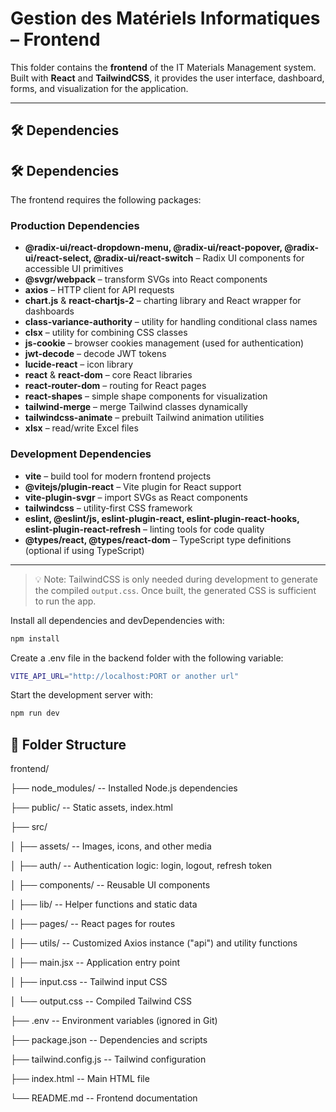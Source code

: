 # Gestion des Matériels Informatiques – Frontend

This folder contains the **frontend** of the IT Materials Management system.  
Built with **React** and **TailwindCSS**, it provides the user interface, dashboard, forms, and visualization for the application.

---

## 🛠 Dependencies

## 🛠 Dependencies

The frontend requires the following packages:

### Production Dependencies

- **@radix-ui/react-dropdown-menu, @radix-ui/react-popover, @radix-ui/react-select, @radix-ui/react-switch** – Radix UI components for accessible UI primitives  
- **@svgr/webpack** – transform SVGs into React components  
- **axios** – HTTP client for API requests  
- **chart.js** & **react-chartjs-2** – charting library and React wrapper for dashboards  
- **class-variance-authority** – utility for handling conditional class names  
- **clsx** – utility for combining CSS classes  
- **js-cookie** – browser cookies management (used for authentication)  
- **jwt-decode** – decode JWT tokens  
- **lucide-react** – icon library  
- **react** & **react-dom** – core React libraries  
- **react-router-dom** – routing for React pages  
- **react-shapes** – simple shape components for visualization  
- **tailwind-merge** – merge Tailwind classes dynamically  
- **tailwindcss-animate** – prebuilt Tailwind animation utilities  
- **xlsx** – read/write Excel files

### Development Dependencies

- **vite** – build tool for modern frontend projects  
- **@vitejs/plugin-react** – Vite plugin for React support  
- **vite-plugin-svgr** – import SVGs as React components  
- **tailwindcss** – utility-first CSS framework  
- **eslint, @eslint/js, eslint-plugin-react, eslint-plugin-react-hooks, eslint-plugin-react-refresh** – linting tools for code quality  
- **@types/react, @types/react-dom** – TypeScript type definitions (optional if using TypeScript)

---

> 💡 Note: TailwindCSS is only needed during development to generate the compiled `output.css`. Once built, the generated CSS is sufficient to run the app.


Install all dependencies and devDependencies with:

```bash
npm install

```

Create a .env file in the backend folder with the following variable:

```bash
VITE_API_URL="http://localhost:PORT or another url"


```

Start the development server with:
```bash
npm run dev
```

## 📂 Folder Structure

frontend/

├── node_modules/       -- Installed Node.js dependencies

├── public/             -- Static assets, index.html

├── src/

│   ├── assets/         -- Images, icons, and other media

│   ├── auth/           -- Authentication logic: login, logout, refresh token

│   ├── components/     -- Reusable UI components

│   ├── lib/            -- Helper functions and static data

│   ├── pages/          -- React pages for routes

│   ├── utils/          -- Customized Axios instance ("api") and utility functions

│   ├── main.jsx        -- Application entry point

│   ├── input.css       -- Tailwind input CSS

│   └── output.css      -- Compiled Tailwind CSS

├── .env                -- Environment variables (ignored in Git)

├── package.json        -- Dependencies and scripts

├── tailwind.config.js  -- Tailwind configuration

├── index.html          -- Main HTML file

└── README.md           -- Frontend documentation
